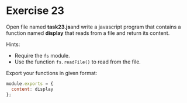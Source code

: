 # Exercise 23

Open file named **task23.js**and write a javascript program that contains a function named **display** that reads from a file and return its content.

Hints:

- Require the `fs` module.
- Use the function `fs.readFile()` to read from the file.

Export your functions in given format:

```js
module.exports = {
  content: display
};
```